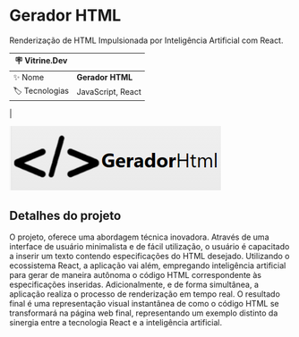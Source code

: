 # Gerador HTML

Renderização de HTML Impulsionada por Inteligência Artificial com React.

| :placard: Vitrine.Dev |     |
| -------------  | --- |
| :sparkles: Nome        | **Gerador HTML**
| :label: Tecnologias | JavaScript, React
| 

<img src="/src/imagens/gerador-html.png"/>

## Detalhes do projeto

O projeto, oferece uma abordagem técnica inovadora. Através de uma interface de usuário minimalista e de fácil utilização, o usuário é capacitado a inserir um texto contendo especificações do HTML desejado. Utilizando o ecossistema React, a aplicação vai além, empregando inteligência artificial para gerar de maneira autônoma o código HTML correspondente às especificações inseridas. Adicionalmente, e de forma simultânea, a aplicação realiza o processo de renderização em tempo real. O resultado final é uma representação visual instantânea de como o código HTML se transformará na página web final, representando um exemplo distinto da sinergia entre a tecnologia React e a inteligência artificial.